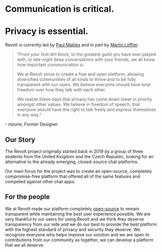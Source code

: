 # Communication is critical.
# Privacy is essential.

Revolt is currently led by [Paul Makles](https://insrt.uk) and in part by [Martin Löffler](https://github.com/fatalerrorcoded).

> "From your first dirt block, to the greatest guild you have ever played with, to late-night deep conversations with your friends, we all know how important communication is.
>
> We at Revolt strive to create a free and open platform, allowing diversified communities of all kinds to thrive and to be fully transparent with our users. We believe everyone should have total freedom over how they talk with each other.
>
> We realize these days that privacy has come down lower in priority amongst other values. We believe in freedom of speech, that everyone should have the right to talk freely and express themselves in any way."

\- nizune, Former Designer

## Our Story

The Revolt project originally started back in 2019 by a group of three students from the United Kingdom and the Czech Republic, looking for an alternative to the already emerging, closed-source chat platforms.

Our main focus for the project was to create an open-source, completely compromise-free platform that offered all of the same features and competed against other chat apps.

## For the people

We at Revolt made our platform completely [open-source](https://github.com/revoltchat) to remain transparent while maintaining the best user experience possible. We are very thankful to our users for using Revolt and we think they deserve transparency from our side and we do our best to provide the best platform with the highest standard of privacy and security they deserve. We recognize everyone who helps improve our solution and we are open to contributions from our community as together, we can develop a platform that we all deserve.